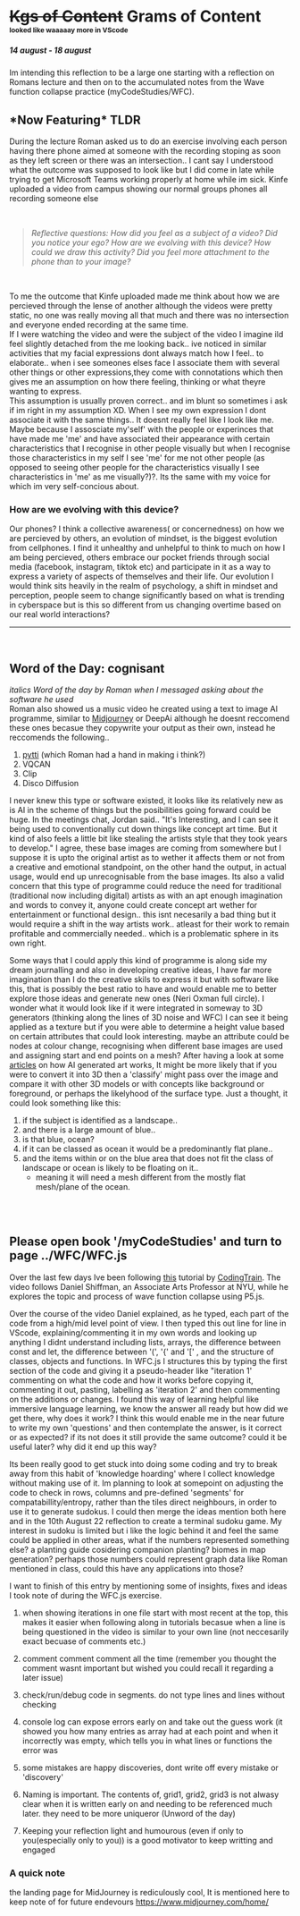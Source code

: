 <!-- WFC, Wave function collapse, AI, ai generated art, midjourney, concept art, ego , mental health, psychology, Mirrors, Daniel Shiffman, p5.js, questions (line 48), sudoku  Keywords -->

# ~~Kgs of Content~~ Grams of Content <br> <span style="font-size:12px">looked like waaaaay more in VScode </span>
##### 14 august - 18 august
Im intending this reflection to be a large one starting with a reflection on Romans lecture and then on to the accumulated notes from the Wave function collapse practice (myCodeStudies/WFC).

## \*Now Featuring* TLDR
During the lecture Roman asked us to do an exercise involving each person having there phone aimed at someone with the recording stoping as soon as they left screen or there was an intersection.. I cant say I understood what the outcome was supposed to look like but I did come in late while trying to get Microsoft Teams working properly at home while im sick.
Kinfe uploaded a video from campus showing our normal groups phones all recording someone else

<br>

>*Reflective questions: How did you feel as a subject of a video? Did you notice your ego? How are we evolving with this device? How could we draw this activity? Did you feel more attachment to the phone than to your image?*

<br>

To me the outcome that Kinfe uploaded made me think about how we are percieved through the lense of another although the videos were pretty static, no one was really moving all that much and there was no intersection and everyone ended recording at the same time.\
If I were watching the video and were the subject of the video I imagine ild feel slightly detached from the me looking back.. ive noticed in similar activities that my facial expressions dont always match how I feel.. to elaborate.. when i see someones elses face I associate them with several other things or other expressions,they come with connotations which then gives me an assumption on how there feeling, thinking or what theyre wanting to express. \
This assumption is usually proven correct.. and im blunt so sometimes i ask if im right in my assumption XD. When I see my own expression I dont associate it with the same things.. It doesnt really feel like I look like me. Maybe because I assosciate my'self' with the people or experinces that have made me 'me' and have associated their appearance with certain characteristics that I recognise in other people visually but when I recognise those characteristics in my self I see 'me' for me not other people (as opposed to seeing other people for the characteristics visually I see characteristics in 'me' as me visually?)?. Its the same with my voice for which im very self-concious about.

### How are we evolving with this device? 
Our phones? I think a collective awareness( or concernedness) on how we are percieved by others, an evolution of mindset, is the biggest evolution from cellphones. I find it unhealthy and unhelpful to think to much on how I am being percieved, others embrace our pocket friends through social media (facebook, instagram, tiktok etc) and participate in it as a way to express a variety of aspects of themselves and their life. Our evolution I would think sits heavily in the realm of psychology, a shift in mindset and perception, people seem to change significantly based on what is trending in cyberspace but is this so different from us changing overtime based on our real world interactions? 


---
<br>


## Word of the Day: cognisant 
*italics Word of the day by Roman when I messaged asking about the software he used*\
Roman also showed us a music video he created using a text to image AI programme, similar to [Midjourney](https://www.midjourney.com/home/) or DeepAi although he doesnt reccomend these ones becasue they copywrite your output as their own, instead he reccomends the following..
1. [pytti](https://pytti-tools.github.io/pytti-book/Setup.html) (which Roman had a hand in making i think?)
2. VQCAN
3. Clip
4. Disco Diffusion

I never knew this type or software existed, it looks like its relatively new as is AI in the scheme of things but the posibilities going forward could be huge. In the meetings chat, Jordan said..
 "It's Interesting, and I can see it being used to conventionally cut down things like concept art time. But it kind of also feels a little bit like stealing the artists style that they took years to develop."
I agree, these base images are coming from somewhere but I suppose it is upto the original artist as to wether it affects them or not from a creative and emotional standpoint, on the other hand the output, in actual usage, would end up unrecognisable from the base images. Its also a valid concern that this type of programme could reduce the need for traditional (traditional now including digital) artists as with an apt enough imagination and words to convey it, anyone could create concept art wether for entertainment or functional design.. this isnt necesarily a bad thing but it would require a shift in the way artists work.. atleast for their work to remain profitable and commercially needed.. which is a problematic sphere in its own right.

Some ways that I could apply this kind of programme is along side my dream journalling and also in developing creative ideas, I have far more imagination than I do the creative skils to express it but with software like this, that is possibly the best ratio to have and would enable me to better explore those ideas and generate new ones (Neri Oxman full circle). I wonder what it would look like if it were integrated in someway to 3D generators (thinking along the lines of 3D noise and WFC) I can see it being applied as a texture but if you were able to determine a height value based on certain attributes that could look interesting. maybe an attribute could be nodes at colour change, recognising when different base images are used and assigning start and end points on a mesh? After having a look at some [articles](https://openai.com/blog/clip/) on how AI generated art works, It might be more likely that if you were to convert it into 3D then a 'classify' might pass over the image and compare it with other 3D models or with concepts like background or foreground, or perhaps the likelyhood of the surface type.
Just a thought, it could look something like this:
1. if the subject is identified as a landscape..
2. and there is a large amount of blue..
3. is that blue, ocean? 
4. if it can be classed as ocean it would be a predominantly flat plane..
5. and the items within or on the blue area that does not fit the class of landscape or ocean is likely to be floating on it..
    - meaning it will need a mesh different from the mostly flat mesh/plane of the ocean.
<br>
<br>

## Please open book '/myCodeStudies' and turn to page ../WFC/WFC.js
Over the last few days Ive been following [this](https://www.youtube.com/watch?v=rI_y2GAlQFM) tutorial by [CodingTrain](https://github.com/CodingTrain).
The video follows Daniel Shiffman, an Associate Arts Professor at NYU, while he explores the topic and process of wave function collapse using P5.js. 

Over the course of the video Daniel explained, as he typed, each part of the code from a high/mid level point of view. I then typed this out line for line in VScode, explaining/commenting it in my own words and looking up anything I didnt understand including lists, arrays, the difference between const and let, the difference between '(', '{' and '[' , and the structure of classes, objects and functions. In WFC.js I structures this by typing the first section of the code and giving it a pseudo-header like "iteration 1' commenting on what the code and how it works before copying it, commenting it out, pasting, labelling as 'iteration 2' and then commenting on the additions or changes. I found this way of learning helpful like immersive language learning, we know the answer all ready but how did we get there, why does it work? I think this would enable me in the near future to write my own 'questions' and then contemplate the answer, is it correct or as expected? if its not does it still provide the same outcome? could it be useful later? why did it end up this way?

Its been really good to get stuck into doing some coding and try to break away from this habit of 'knowledge hoarding' where I collect knowledge without making use of it. Im planning to look at somepoint on adjusting the code to check in rows, columns and pre-defined 'segments' for compatabillity/entropy, rather than the tiles direct neighbours, in order to use it to generate sudokus. I could then merge the ideas mention both here and in the 10th August 22 reflection to create a terminal sudoku game. My interest in sudoku is limited but i like the logic behind it and feel the same could be applied in other areas, what if the numbers represented something else? a planting guide cosidering companion planting? biomes in map generation? 
perhaps those numbers could represent graph data like Roman mentioned in class, could this have any applications into those?

I want to finish of this entry by mentioning some of insights, fixes and ideas I took note of during the WFC.js exercise.

1. when showing iterations in one file start with most recent at the top, this makes it easier when following along in tutorials becasue when a line is being questioned in the video is similar to your own line (not neccesarily exact becuase of comments etc.)

2. comment comment comment all the time (remember you thought the comment wasnt important but wished you could recall it regarding a later issue)

3. check/run/debug code in segments. do not type lines and lines without checking

4. console log can expose errors early on and take out the guess work (it showed you how many entries as array had at each point and when it incorrectly was empty, which tells you in what lines or functions the error was

5. some mistakes are happy discoveries, dont write off every mistake or 'discovery'

6. Naming is important. The contents of, grid1, grid2, grid3 is not alwasy clear when it is written early on and needing to be referenced much later. they need to be more uniqueror (Unword of the day)

7. Keeping your reflection light and humourous (even if only to you(especially only to you)) is a good motivator to keep writting and engaged

### A quick note
the landing page for MidJourney is rediculously cool, It is mentioned here to keep note of for future endevours
https://www.midjourney.com/home/
